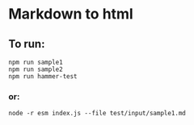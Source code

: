 # Markdown to html

## To run:

```
npm run sample1
npm run sample2
npm run hammer-test
```

### or:

```
node -r esm index.js --file test/input/sample1.md
```
